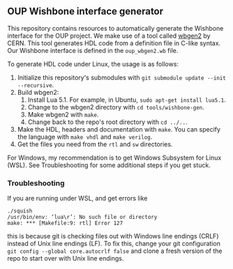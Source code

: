 ## OUP Wishbone interface generator

This repository contains resources to automatically generate the Wishbone interface for the OUP project. We make use of a tool called [wbgen2](https://ohwr.org/project/wishbone-gen/wikis/Home) by CERN. This tool generates HDL code from a definition file in C-like syntax. Our Wishbone interface is defined in the `oup_wbgen2.wb` file.

To generate HDL code under Linux, the usage is as follows:

1. Initialize this repository's submodules with `git submodule update --init --recursive`.
2. Build wbgen2:
    1. Install Lua 5.1. For example, in Ubuntu, `sudo apt-get install lua5.1`.
    2. Change to the wbgen2 directory with `cd tools/wishbone-gen`.
    3. Make wbgen2 with `make`.
    4. Change back to the repo's root directory with `cd ../..`.
2. Make the HDL, headers and documentation with `make`. You can specify the language with `make vhdl` and `make verilog`.
3. Get the files you need from the `rtl` and `sw` directories.

For Windows, my recommendation is to get Windows Subsystem for Linux (WSL). See Troubleshooting for some additional steps if you get stuck.

### Troubleshooting

If you are running under WSL, and get errors like 
```
./squish
/usr/bin/env: ‘lua\r’: No such file or directory
make: *** [Makefile:9: rtl] Error 127
```
this is because git is checking files out with Windows line endings (CRLF) instead of Unix line endings (LF). 
To fix this, change your git configuration `git config --global core.autocrlf false` and clone a fresh version of the repo to start over with Unix line endings.